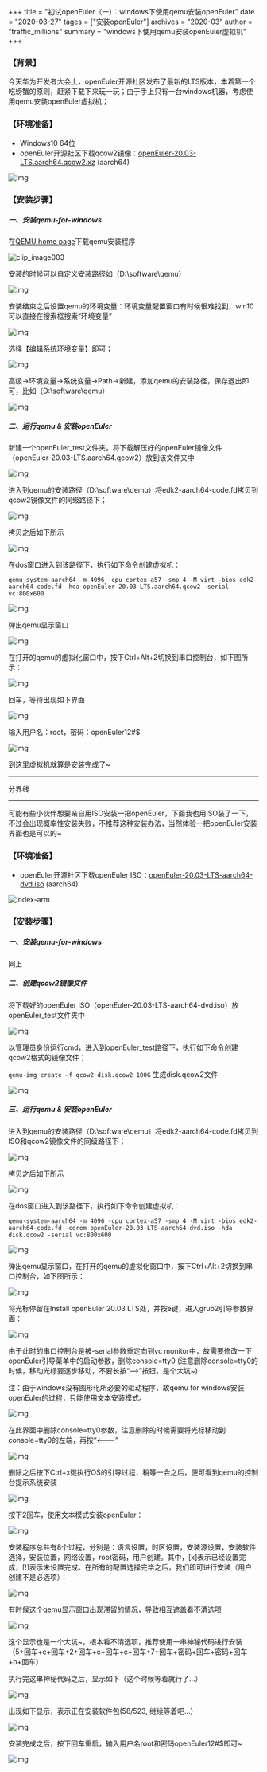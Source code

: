 +++
title = "初试openEuler（一）：windows下使用qemu安装openEuler"
date = "2020-03-27"
tages = ["安装openEuler"]
archives = "2020-03"
author = "traffic_millions"
summary = "windows下使用qemu安装openEuler虚拟机"
+++

### 【背景】
今天华为开发者大会上，openEuler开源社区发布了最新的LTS版本，本着第一个吃螃蟹的原则，赶紧下载下来玩一玩；由于手上只有一台windows机器，考虑使用qemu安装openEuler虚拟机；

### 【环境准备】
- Windows10 64位
- openEuler开源社区下载qcow2镜像：[openEuler-20.03-LTS.aarch64.qcow2.xz](http://repo.openeuler.org/openEuler-20.03-LTS/virtual_machine_img/aarch64/openEuler-20.03-LTS.aarch64.qcow2.xz) (aarch64)


![img](../2020-03-27-qemu-media/download_qcow2.png "download_qcow2.png")

### 【安装步骤】

##### 一、安装qemu-for-windows

在[QEMU home page](https://qemu.weilnetz.de/w64/2019/)下载qemu安装程序

![clip_image003](../2020-03-27-qemu-media/clip_image003.png "clip_image003.png")

安装的时候可以自定义安装路径如（D:\software\qemu）

![img](../2020-03-27-qemu-media/clip_image005.png "clip_image005.png")

安装结束之后设置qemu的环境变量：环境变量配置窗口有时候很难找到，win10可以直接在搜索框搜索“环境变量”

![img](../2020-03-27-qemu-media/clip_image007.png "clip_image007.png")

选择【编辑系统环境变量】即可；

![img](../2020-03-27-qemu-media/clip_image009.png "clip_image009.png")

高级->环境变量->系统变量->Path->新建，添加qemu的安装路径，保存退出即可，比如（D:\software\qemu）

![img](../2020-03-27-qemu-media/clip_image011.png "clip_image011.png")

##### 二、运行qemu & 安装openEuler

新建一个openEuler_test文件夹，将下载解压好的openEuler镜像文件（openEuler-20.03-LTS.aarch64.qcow2）放到该文件夹中

![img](../2020-03-27-qemu-media/show_qcow2.png "show_qcow2.png")

进入到qemu的安装路径（D:\software\qemu）将edk2-aarch64-code.fd拷贝到qcow2镜像文件的同级路径下；

![img](../2020-03-27-qemu-media/clip_image014.png "clip_image014.png")

拷贝之后如下所示

![img](../2020-03-27-qemu-media/qcow2_fd.png "qcow2_fd.png")

在dos窗口进入到该路径下，执行如下命令创建虚拟机：

`qemu-system-aarch64 -m 4096 -cpu cortex-a57 -smp 4 -M virt -bios edk2-aarch64-code.fd -hda openEuler-20.03-LTS.aarch64.qcow2 -serial vc:800x600`

![img](../2020-03-27-qemu-media/exec_qcow2_to_create.png "exec_qcow2_to_create.png")

弹出qemu显示窗口

![img](../2020-03-27-qemu-media/clip_image017.png "clip_image017.png")

在打开的qemu的虚拟化窗口中，按下Ctrl+Alt+2切换到串口控制台，如下图所示：

![img](../2020-03-27-qemu-media/qcow2_install_show.png "qcow2_install_show.png")

回车，等待出现如下界面

![img](../2020-03-27-qemu-media/wait_login.png "wait_login.png")

输入用户名：root，密码：openEuler12#$

![img](../2020-03-27-qemu-media/qcow2_install_done.png "qcow2_install_done.png")

到这里虚拟机就算是安装完成了~



---

分界线

---



可能有些小伙伴想要亲自用ISO安装一把openEuler，下面我也用ISO装了一下，不过会出现概率性安装失败，不推荐这种安装办法，当然体验一把openEuler安装界面也是可以的~

### 【环境准备】

- openEuler开源社区下载openEuler ISO：[openEuler-20.03-LTS-aarch64-dvd.iso](https://repo.openeuler.org/openEuler-20.03-LTS/ISO/aarch64/openEuler-20.03-LTS-aarch64-dvd.iso) (aarch64)

![index-arm](../2020-03-27-qemu-media/index-arm.png "index-arm.png")

### 【安装步骤】

##### 一、安装qemu-for-windows

同上

##### 二、创建qcow2镜像文件

将下载好的openEuler ISO（openEuler-20.03-LTS-aarch64-dvd.iso）放openEuler_test文件夹中

![img](../2020-03-27-qemu-media/put_iso.png "put_iso.png")

以管理员身份运行cmd，进入到openEuler_test路径下，执行如下命令创建qcow2格式的镜像文件；

`qemu-img create –f qcow2 disk.qcow2 100G`  生成disk.qcow2文件

![img](../2020-03-27-qemu-media/generate_qcow2.png "generate_qcow2.png")

##### 三、运行qemu & 安装openEuler

进入到qemu的安装路径（D:\software\qemu）将edk2-aarch64-code.fd拷贝到ISO和qcow2镜像文件的同级路径下；

![img](../2020-03-27-qemu-media/clip_image014.png "clip_image014.png")

拷贝之后如下所示

![img](../2020-03-27-qemu-media/copy_fd.png "copy_fd.png")

在dos窗口进入到该路径下，执行如下命令创建虚拟机：

`qemu-system-aarch64 -m 4096 -cpu cortex-a57 -smp 4 -M virt -bios edk2-aarch64-code.fd -cdrom openEuler-20.03-LTS-aarch64-dvd.iso -hda disk.qcow2 -serial vc:800x600`

![img](../2020-03-27-qemu-media/exec_iso.png "exec_iso.png")

弹出qemu显示窗口，在打开的qemu的虚拟化窗口中，按下Ctrl+Alt+2切换到串口控制台，如下图所示：

![img](../2020-03-27-qemu-media/clip_image017.png "clip_image017.png")

将光标停留在Install openEuler 20.03 LTS处，并按e键，进入grub2引导参数界面：

![img](../2020-03-27-qemu-media/clip_image018.png "clip_image018.png")

由于此时的串口控制台是被-serial参数重定向到vc monitor中，故需要修改一下openEuler引导菜单中的启动参数，删除console=tty0  (注意删除console=tty0的时候，移动光标要逐步移动，不要长按“—>”按钮，是个大坑~) 

注：由于windows没有图形化所必要的驱动程序，故qemu for windows安装openEuler的过程，只能使用文本安装模式。

![img](../2020-03-27-qemu-media/clip_image019.png "clip_image019.png")

在此界面中删除console=tty0参数，注意删除的时候需要将光标移动到console=tty0的左端，再按“<---”

![img](../2020-03-27-qemu-media/clip_image020.png "clip_image020.png")

删除之后按下Ctrl+x键执行OS的引导过程，稍等一会之后，便可看到qemu的控制台提示系统安装

![img](../2020-03-27-qemu-media/clip_image021.png "clip_image021.png")

按下2回车，使用文本模式安装openEuler：

![img](../2020-03-27-qemu-media/clip_image022.png "clip_image022.png")

安装程序总共有8个过程，分别是：语言设置，时区设置，安装源设置，安装软件选择，安装位置，网络设置，root密码，用户创建。其中，[x]表示已经设置完成，[!]表示未设置完成。在所有的配置选择完毕之后，我们即可进行安装（用户创建不是必选项）：

![img](../2020-03-27-qemu-media/clip_image023.png "clip_image023.png")

有时候这个qemu显示窗口出现滞留的情况，导致相互遮盖看不清选项 

![img](../2020-03-27-qemu-media/clip_image024.png "clip_image024.png")

这个显示也是一个大坑~，根本看不清选项，推荐使用一串神秘代码进行安装（5+回车+c+回车+2+回车+c+回车+c+回车+7+回车+密码+回车+密码+回车+b+回车）

执行完这串神秘代码之后，显示如下（这个时候等着就行了…）

![img](../2020-03-27-qemu-media/clip_image025.png "clip_image025.png")

出现如下显示，表示正在安装软件包(58/523, 继续等着吧…）

![img](../2020-03-27-qemu-media/clip_image026.png "clip_image026.png")

安装完成之后，按下回车重启，输入用户名root和密码openEuler12#$即可~

![img](../2020-03-27-qemu-media/ended.png "ended.png")